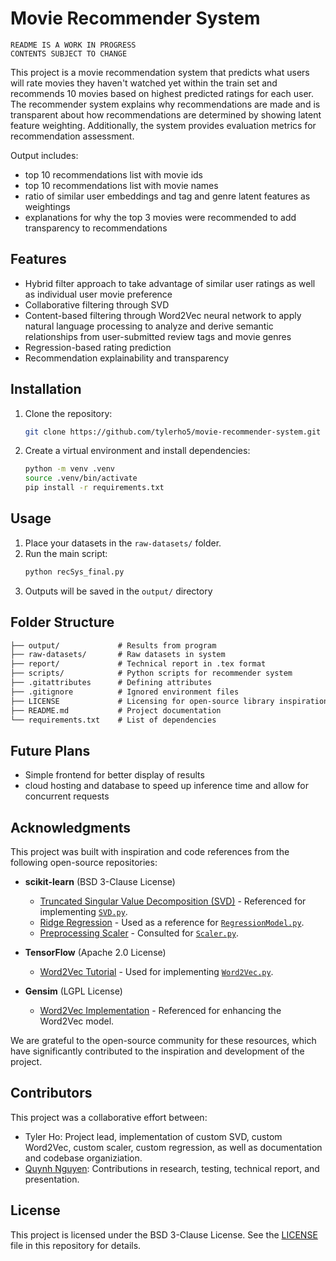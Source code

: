 # Movie Recommender System

```
README IS A WORK IN PROGRESS
CONTENTS SUBJECT TO CHANGE
 ```

This project is a movie recommendation system that predicts what users will rate movies they haven't watched yet within the train set and recommends 10 movies based on highest predicted ratings for each user. The recommender system explains why recommendations are made and is transparent about how recommendations are determined by showing latent feature weighting. Additionally, the system provides evaluation metrics for recommendation assessment.

Output includes:
- top 10 recommendations list with movie ids
- top 10 recommendations list with movie names
- ratio of similar user embeddings and tag and genre latent features as weightings
- explanations for why the top 3 movies were recommended to add transparency to recommendations

## Features
- Hybrid filter approach to take advantage of similar user ratings as well as individual user movie preference
- Collaborative filtering through SVD
- Content-based filtering through Word2Vec neural network to apply natural language processing to analyze and derive semantic relationships from user-submitted review tags and movie genres
- Regression-based rating prediction
- Recommendation explainability and transparency

## Installation
1. Clone the repository:
    ```bash
    git clone https://github.com/tylerho5/movie-recommender-system.git
    ```

2. Create a virtual environment and install dependencies:
    ```bash
    python -m venv .venv
    source .venv/bin/activate
    pip install -r requirements.txt
    ```

## Usage
1. Place your datasets in the `raw-datasets/` folder.
2. Run the main script:
    ```bash
    python recSys_final.py
    ```
3. Outputs will be saved in the `output/` directory

## Folder Structure
```markdown
├── output/             # Results from program
├── raw-datasets/       # Raw datasets in system
├── report/             # Technical report in .tex format
├── scripts/            # Python scripts for recommender system
├── .gitattributes      # Defining attributes
├── .gitignore          # Ignored environment files
├── LICENSE             # Licensing for open-source library inspiration
├── README.md           # Project documentation
└── requirements.txt    # List of dependencies
```

## Future Plans
- Simple frontend for better display of results
- cloud hosting and database to speed up inference time and allow for concurrent requests

## Acknowledgments

This project was built with inspiration and code references from the following open-source repositories:

- **scikit-learn** (BSD 3-Clause License)
  - [Truncated Singular Value Decomposition (SVD)](https://github.com/scikit-learn/scikit-learn/blob/main/sklearn/decomposition/_truncated_svd.py) - Referenced for implementing [`SVD.py`](./scripts/SVD.py).
  - [Ridge Regression](https://github.com/scikit-learn/scikit-learn/blob/main/sklearn/linear_model/_ridge.py) - Used as a reference for [`RegressionModel.py`](./scripts/RegressionModel.py).
  - [Preprocessing Scaler](https://github.com/scikit-learn/scikit-learn/blob/main/sklearn/preprocessing/_data.py) - Consulted for [`Scaler.py`](./scripts/Scaler.py).

- **TensorFlow** (Apache 2.0 License)
  - [Word2Vec Tutorial](https://github.com/tensorflow/text/blob/master/docs/tutorials/word2vec.ipynb) - Used for implementing [`Word2Vec.py`](./scripts/Word2Vec.py).

- **Gensim** (LGPL License)
  - [Word2Vec Implementation](https://github.com/RaRe-Technologies/gensim/blob/develop/gensim/models/word2vec.py) - Referenced for enhancing the Word2Vec model.

We are grateful to the open-source community for these resources, which have significantly contributed to the inspiration and development of the project.

## Contributors

This project was a collaborative effort between:
- Tyler Ho: Project lead, implementation of custom SVD, custom Word2Vec, custom scaler, custom regression, as well as documentation and codebase organiziation.
- [Quynh Nguyen](https://www.linkedin.com/in/quynhnng/): Contributions in research, testing, technical report, and presentation.

## License

This project is licensed under the BSD 3-Clause License. See the [LICENSE](./LICENSE) file in this repository for details.

